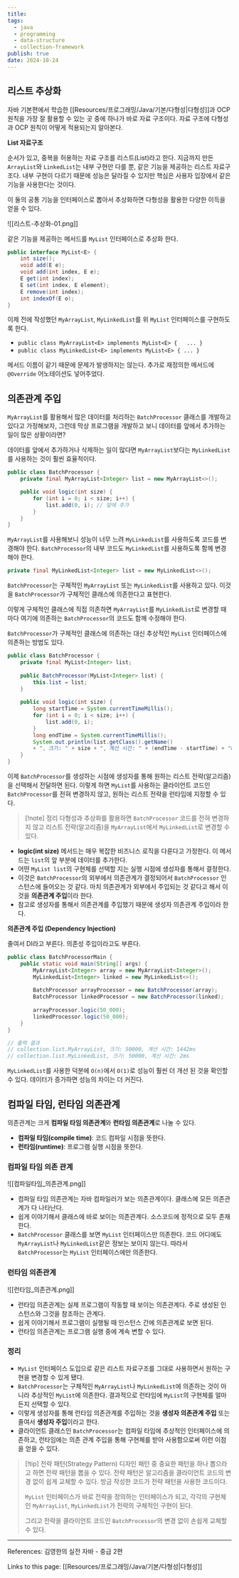 ```yaml
---
title: 
tags:
  - java
  - programming
  - data-structure
  - collection-framework
publish: true
date: 2024-10-24
---
```

## 리스트 추상화
자바 기본편에서 학습한 [[Resources/프로그래밍/Java/기본/다형성|다형성]]과 OCP 원칙을 가장 잘 활용할 수 있는 곳 중에 하나가 바로 자료 구조이다.
자료 구조에 다형성과 OCP 원칙이 어떻게 적용되는지 알아본다.

**List 자료구조**

순서가 있고, 중복을 허용하는 자료 구조를 리스트(List)라고 한다.
지금까지 만든 `ArrayList`와 `LinkedList`는 내부 구현만 다를 뿐, 같은 기능을 제공하는 리스트 자료구조다.
내부 구현이 다르기 때문에 성능은 달라질 수 있지만 핵심은 사용자 입장에서 같은 기능을 사용한다는 것이다.

이 둘의 공통 기능을 인터페이스로 뽑아서 추상화하면 다형성을 활용한 다양한 이득을 얻을 수 있다.

![[리스트-추상화-01.png]]

같은 기능을 제공하는 메서드를 `MyList` 인터페이스로 추상화 한다.

```java
public interface MyList<E> {  
    int size();  
    void add(E e);  
    void add(int index, E e);  
    E get(int index);  
    E set(int index, E element);  
    E remove(int index);  
    int indexOf(E o);  
}
```

이제 전에 작성했던 `MyArrayList`, `MyLinkedList`를 위 `MyList` 인터페이스를 구현하도록 한다.

- `public class MyArrayList<E> implements MyList<E> {	... }`
- `public class MyLinkedList<E> implements MyList<E> { ... }`

메서드 이름이 같기 때문에 문제가 발생하지는 않는다. 추가로 재정의한 메서드에 `@Override` 어노테이션도 넣어주었다.

## 의존관계 주입
`MyArrayList`를 활용해서 많은 데이터를 처리하는 `BatchProcessor` 클래스를 개발하고 있다고 가정해보자, 그런데 막상 프로그램을 개발하고 보니 데이터를 앞에서 추가하는 일이 많은 상황이라면?

데이터를 앞에서 추가하거나 삭제하는 일이 많다면 `MyArrayList`보다는 `MyLinkedList`를 사용하는 것이 훨씬 효율적이다.

```java title="구체적인 BatchProcessor의 예시"
public class BatchProcessor {
	private final MyArrayList<Integer> list = new MyArrayList<>();

	public void logic(int size) {
		for (int i = 0; i < size; i++) {
			list.add(0, i); // 앞에 추가
		}
	}
}
```

`MyArrayList`를 사용해보니 성능이 너무 느려 `MyLinkedList`를 사용하도록 코드를 변경해야 한다. `BatchProcessor`의 내부 코드도 `MyLinkedList`를 사용하도록 함께 변경해야 한다.

```java title="연결 리스트로 코드 변경"
private final MyLinkedList<Integer> list = new MyLinkedList<>();
```

`BatchProcessor`는 구체적인 `MyArrayList` 또는 `MyLinkedList`를 사용하고 있다. 이것을 `BatchProcessor`가 구체적인 클래스에 의존한다고 표현한다.

이렇게 구체적인 클래스에 직접 의존하면 `MyArrayList`를 `MyLinkedList`로 변경할 때 마다 여기에 의존하는 `BatchProcessor`의 코드도 함께 수정해야 한다.

`BatchProcessor`가 구체적인 클래스에 의존하는 대신 추상적인 `MyList` 인터페이스에 의존하는 방법도 있다.

```java title="추상적인 MyList에 의존하는 BatchProcessor 예시"
public class BatchProcessor {  
    private final MyList<Integer> list;  
  
    public BatchProcessor(MyList<Integer> list) {  
        this.list = list;  
    }  
  
    public void logic(int size) {  
        long startTime = System.currentTimeMillis();  
        for (int i = 0; i < size; i++) {  
            list.add(0, i);  
        }  
        long endTime = System.currentTimeMillis();  
        System.out.println(list.getClass().getName() 
        + ", 크기: " + size + ", 계산 시간: " + (endTime - startTime) + "ms");  
    }  
}
```

이제 `BatchProcessor`를 생성하는 시점에 생성자를 통해 원하는 리스트 전략(알고리즘)을 선택해서 전달하면 된다. 이렇게 하면 `MyList`를 사용하는 클라이언트 코드인 `BatchProcessor`를 전혀 변경하지 않고, 원하는 리스트 전략을 런타임에 지정할 수 있다.

> [!note] 정리
> 다형성과 추상화를 활용하면 `BatchProcessor` 코드를 전혀 변경하지 않고 리스트 전략(알고리즘)을 `MyArrayList`에서 `MyLinkedList`로 변경할 수 있다.

- **logic(int size)** 메서드는 매우 복잡한 비즈니스 로직을 다룬다고 가정한다. 이 메서드는 `list`의 앞 부분에 데이터를 추가한다.
- 어떤 `MyList list`의 구현체를 선택할 지는 실행 시점에 생성자를 통해서 결정한다.
- 이것은 `BatchProcessor`의 외부에서 의존관계가 결정되어서 `BatchProcessor` 인스턴스에 들어오는 것 같다. 마치 의존관계가 외부에서 주입되는 것 같다고 해서 이것을 **의존관계 주입**이라 한다.
- 참고로 생성자를 통해서 의존관계를 주입했기 때문에 생성자 의존관계 주입이라 한다.

**의존관계 주입 (Dependency Injection)**

줄여서 DI라고 부른다. 의존성 주입이라고도 부른다.

```java title="배열 리스트와 연결 리스트의 성능 비교"
public class BatchProcessorMain {  
    public static void main(String[] args) {  
        MyArrayList<Integer> array = new MyArrayList<Integer>();  
        MyLinkedList<Integer> linked = new MyLinkedList<>();  
  
        BatchProcessor arrayProcessor = new BatchProcessor(array);  
        BatchProcessor linkedProcessor = new BatchProcessor(linked);  
  
        arrayProcessor.logic(50_000);  
        linkedProcessor.logic(50_000);  
    }  
}

// 출력 결과
// collection.list.MyArrayList, 크기: 50000, 계산 시간: 1442ms
// collection.list.MyLinkedList, 크기: 50000, 계산 시간: 2ms
```

`MyLinkedList`를 사용한 덕분에 `O(n)`에서 `O(1)`로 성능이 훨씬 더 개선 된 것을 확인할 수 있다. 데이터가 증가하면 성능의 차이는 더 커진다.

## 컴파일 타임, 런타임 의존관계
의존관계는 크게 **컴파일 타임 의존관계**와 **런타임 의존관계**로 나눌 수 있다.
- **컴파일 타임(compile time)**: 코드 컴파일 시점을 뜻한다.
- **런타임(runtime)**: 프로그램 실행 시점을 뜻한다.

### 컴파일 타임 의존 관계

![[컴파일타임_의존관계.png]]

- 컴파일 타임 의존관계는 자바 컴파일러가 보는 의존관계이다. 클래스에 모든 의존관계가 다 나타난다.
- 쉽게 이야기해서 클래스에 바로 보이는 의존관계다. 소스코드에 정적으로 모두 존재한다.
- `BatchProcessor` 클래스를 보면 `MyList` 인터페이스만 의존한다. 코드 어디에도 `MyArrayList`나 `MyLinkedList`같은 정보는 보이지 않는다. 따라서 `BatchProcessor`는 `MyList` 인터페이스에만 의존한다.

### 런타임 의존관계
![[런타임_의존관계.png]]
- 런타임 의존관계는 실제 프로그램이 작동할 때 보이는 의존관계다. 주로 생성된 인스턴스와 그것을 참조하는 관계다.
- 쉽게 이야기해서 프로그램이 실행될 때 인스턴스 간에 의존관계로 보면 된다.
- 런타임 의존관계는 프로그램 실행 중에 계속 변할 수 있다.

### 정리
- `MyList` 인터페이스 도입으로 같은 리스트 자료구조를 그대로 사용하면서 원하는 구현을 변경할 수 있게 됐다.
- `BatchProcessor`는 구체적인 `MyArrayList`나 `MyLinkedList`에 의존하는 것이 아니라 추상적인 `MyList`에 의존한다. 결과적으로 런타임에 `MyList`의 구현체를 얼마든지 선택할 수 있다.
- 이렇게 생성자를 통해 런타임 의존관계를 주입하는 것을 **생성자 의존관계 주입** 또는 줄여서 **생성자 주입**이라고 한다.
- 클라이언트 클래스인 `BatchProcessor`는 컴파일 타임에 추상적인 인터페이스에 의존하고, 런타임에는 의존 관계 주입을 통해 구현체를 받아 사용함으로써 이런 이점을 얻을 수 있다.

> [!tip] 전략 패턴(Strategy Pattern)
> 디자인 패턴 중 중요한 패턴을 하나 뽑으라고 하면 전략 패턴을 뽑을 수 있다. 전략 패턴은 알고리즘을 클라이언트 코드의 변경 없이 쉽게 교체할 수 있다. 방금 작성한 코드가 전략 패턴을 사용한 코드이다.
> 
> `MyList` 인터페이스가 바로 전략을 정의하는 인터페이스가 되고, 각각의 구현체인 `MyArrayList`, `MyLinkedList`가 전략의 구체적인 구현이 된다.
> 
> 그리고 전략을 클라이언트 코드인 `BatchProcessor`의 변경 없이 손쉽게 교체할 수 있다.

---
References: 김영한의 실전 자바 - 중급 2편

Links to this page: [[Resources/프로그래밍/Java/기본/다형성|다형성]]
